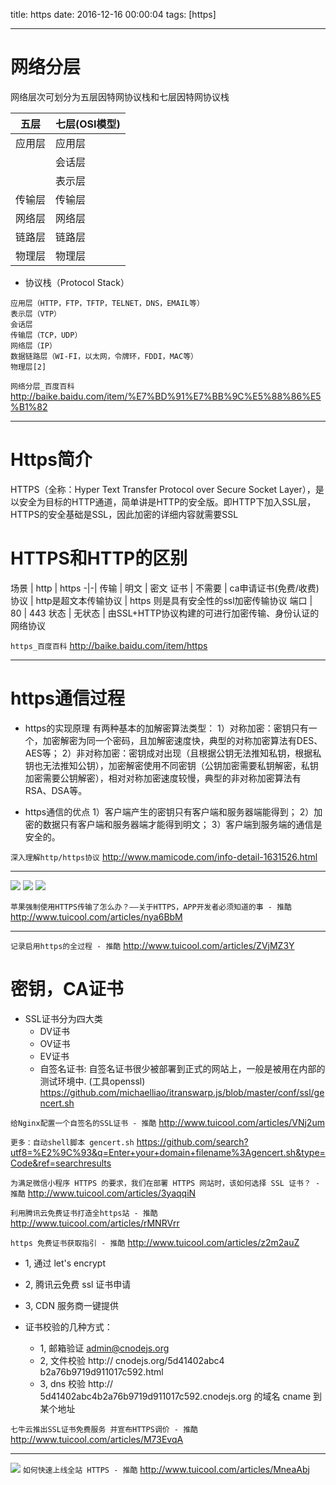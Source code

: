 title: https
date: 2016-12-16 00:00:04
tags: [https]


---


# 网络分层
网络层次可划分为五层因特网协议栈和七层因特网协议栈


五层|七层(OSI模型)|
--|--|
应用层 | 应用层|
| | 会话层|
| | 表示层|
传输层 | 传输层|
网络层 | 网络层|
链路层 | 链路层|
物理层 | 物理层|


- 协议栈（Protocol Stack）
```
应用层（HTTP，FTP，TFTP，TELNET，DNS，EMAIL等）
表示层（VTP）
会话层
传输层（TCP，UDP）
网络层（IP）
数据链路层（WI-FI，以太网，令牌环，FDDI，MAC等）
物理层[2] 
```


`网络分层_百度百科`
http://baike.baidu.com/item/%E7%BD%91%E7%BB%9C%E5%88%86%E5%B1%82


---
# Https简介
HTTPS（全称：Hyper Text Transfer Protocol over Secure Socket Layer），是以安全为目标的HTTP通道，简单讲是HTTP的安全版。即HTTP下加入SSL层，HTTPS的安全基础是SSL，因此加密的详细内容就需要SSL




# HTTPS和HTTP的区别
场景 | http | https
-|-|
传输 | 明文 | 密文
证书 | 不需要 | ca申请证书(免费/收费)
协议 | http是超文本传输协议 | https 则是具有安全性的ssl加密传输协议
端口 | 80 | 443
状态 | 无状态 | 由SSL+HTTP协议构建的可进行加密传输、身份认证的网络协议


`https_百度百科`
http://baike.baidu.com/item/https


---
# https通信过程
- https的实现原理
有两种基本的加解密算法类型：
1）对称加密：密钥只有一个，加密解密为同一个密码，且加解密速度快，典型的对称加密算法有DES、AES等；
2）非对称加密：密钥成对出现（且根据公钥无法推知私钥，根据私钥也无法推知公钥），加密解密使用不同密钥（公钥加密需要私钥解密，私钥加密需要公钥解密），相对对称加密速度较慢，典型的非对称加密算法有RSA、DSA等。


- https通信的优点
1）客户端产生的密钥只有客户端和服务器端能得到；
2）加密的数据只有客户端和服务器端才能得到明文；
3）客户端到服务端的通信是安全的。


`深入理解http/https协议`
http://www.mamicode.com/info-detail-1631526.html


---


![](http://7xnbs3.com1.z0.glb.clouddn.com/17-1-19/448896-file_1484817404992_914a.png)
![](http://7xnbs3.com1.z0.glb.clouddn.com/17-1-19/46324672-file_1484817412376_123a9.png)
![](http://7xnbs3.com1.z0.glb.clouddn.com/17-1-19/14880190-file_1484817424981_12d7f.png)


`苹果强制使用HTTPS传输了怎么办？——关于HTTPS，APP开发者必须知道的事 - 推酷`
http://www.tuicool.com/articles/nya6BbM


---
`记录启用https的全过程 - 推酷`
http://www.tuicool.com/articles/ZVjMZ3Y
 
# 密钥，CA证书
- SSL证书分为四大类
    - DV证书
    - OV证书
    - EV证书
    - 自签名证书: 自签名证书很少被部署到正式的网站上，一般是被用在内部的测试环境中. (工具openssl)
https://github.com/michaelliao/itranswarp.js/blob/master/conf/ssl/gencert.sh


`给Nginx配置一个自签名的SSL证书 - 推酷`
http://www.tuicool.com/articles/VNj2um


`更多：自动shell脚本 gencert.sh`
https://github.com/search?utf8=%E2%9C%93&q=Enter+your+domain+filename%3Agencert.sh&type=Code&ref=searchresults


`为满足微信小程序 HTTPS 的要求，我们在部署 HTTPS 网站时，该如何选择 SSL 证书？ - 推酷`
http://www.tuicool.com/articles/3yaqqiN


`利用腾讯云免费证书打造全https站 - 推酷`
http://www.tuicool.com/articles/rMNRVrr


`https 免费证书获取指引 - 推酷`
http://www.tuicool.com/articles/z2m2auZ
- 1, 通过 let's encrypt
- 2, 腾讯云免费 ssl 证书申请
- 3, CDN 服务商一键提供


- 证书校验的几种方式：
    - 1, 邮箱验证 admin@cnodejs.org
    - 2, 文件校验 http:// cnodejs.org/5d41402abc4 b2a76b9719d911017c592.html
    - 3, dns 校验 http:// 5d41402abc4b2a76b9719d911017c592.cnodejs.org 的域名 cname 到某个地址


`七牛云推出SSL证书免费服务 并宣布HTTPS调价 - 推酷`
http://www.tuicool.com/articles/M73EvqA


---
![](http://7xnbs3.com1.z0.glb.clouddn.com/17-1-19/64482030-file_1484817437675_9d43.png)
`如何快速上线全站 HTTPS - 推酷`
 http://www.tuicool.com/articles/MneaAbj
 

